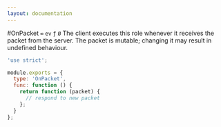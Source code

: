 ```yaml
---
layout: documentation
---
```


#OnPacket `∞` `ev` `ƒ` `Ø`
The client executes this role whenever it receives the packet from the server. The packet is mutable; changing it may result in undefined behaviour.

~~~javascript
'use strict';

module.exports = {
  type: 'OnPacket',
  func: function () {
    return function (packet) {
      // respond to new packet
    };
  }
};
~~~